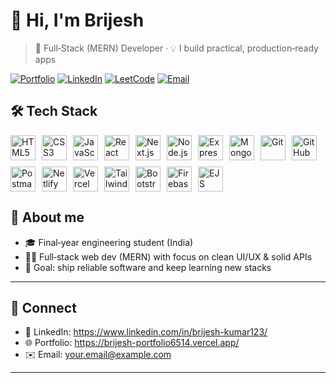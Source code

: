 # 👋 Hi, I'm Brijesh

> 🚀 Full‑Stack (MERN) Developer · 💡 I build practical, production‑ready apps



[![Portfolio](https://img.shields.io/badge/Portfolio-000?logo=vercel\&logoColor=white)](https://brijesh-portfolio6514.vercel.app/)
[![LinkedIn](https://img.shields.io/badge/LinkedIn-0A66C2?logo=linkedin\&logoColor=white)](https://www.linkedin.com/in/brijesh-kumar123/)
[![LeetCode](https://img.shields.io/badge/LeetCode-FFA116?logo=leetcode\&logoColor=white)](https://leetcode.com/u/brijeshkumar_1234/)
[![Email](https://img.shields.io/badge/Email-Dev?logo=gmail\&logoColor=white\&color=D14836)](mailto:brijesh6514@gmail.com)



## 🛠️ Tech Stack

<p align="left"   style="display: flex; gap: 10px; flex-wrap: wrap;" >
  <!-- Frontend -->
  <img   src="https://cdn.jsdelivr.net/gh/devicons/devicon/icons/html5/html5-original.svg" alt="HTML5" width="40" height="40"   />
  <img src="https://cdn.jsdelivr.net/gh/devicons/devicon/icons/css3/css3-original.svg" alt="CSS3" width="40" height="40"/>
  <img src="https://cdn.jsdelivr.net/gh/devicons/devicon/icons/javascript/javascript-original.svg" alt="JavaScript" width="40" height="40"/>
  <img src="https://cdn.jsdelivr.net/gh/devicons/devicon/icons/react/react-original.svg" alt="React" width="40" height="40"/>
  <img src="https://cdn.jsdelivr.net/gh/devicons/devicon/icons/nextjs/nextjs-original.svg" alt="Next.js" width="40" height="40"/>
  
  <!-- Backend -->
  <img src="https://cdn.jsdelivr.net/gh/devicons/devicon/icons/nodejs/nodejs-original.svg" alt="Node.js" width="40" height="40"/>
  <img src="https://cdn.jsdelivr.net/gh/devicons/devicon/icons/express/express-original.svg" alt="Express" width="40" height="40"/>
  
  <!-- Database -->
  <img src="https://cdn.jsdelivr.net/gh/devicons/devicon/icons/mongodb/mongodb-original.svg" alt="MongoDB" width="40" height="40"/>
  
  
  <!-- Tools -->

  <img src="https://cdn.jsdelivr.net/gh/devicons/devicon/icons/git/git-original.svg" alt="Git" width="40" height="40"/>
  <img src="https://cdn.jsdelivr.net/gh/devicons/devicon/icons/github/github-original.svg" alt="GitHub" width="40" height="40"/>
  <img src="https://cdn.jsdelivr.net/gh/devicons/devicon/icons/postman/postman-original.svg" alt="Postman" width="40" height="40"/>
  <img src="https://cdn.jsdelivr.net/gh/devicons/devicon/icons/netlify/netlify-original.svg" alt="Netlify" width="40" height="40"/>
  <img src="https://cdn.jsdelivr.net/gh/devicons/devicon/icons/vercel/vercel-original.svg" alt="Vercel" width="40" height="40"/>
  <img src="https://cdn.jsdelivr.net/gh/devicons/devicon/icons/tailwindcss/tailwindcss-original.svg" alt="TailwindCSS" width="40" height="40"/>
  <img src="https://cdn.jsdelivr.net/gh/devicons/devicon/icons/bootstrap/bootstrap-original.svg" alt="Bootstrap" width="40" height="40"/>
  <img src="https://cdn.jsdelivr.net/gh/devicons/devicon/icons/firebase/firebase-plain.svg" alt="Firebase" width="40" height="40"/>
  <img src="https://cdn.jsdelivr.net/gh/devicons/devicon/icons/ejs/ejs-original.svg" alt="EJS" width="40" height="40"/>

</p>



## 🧭 About me

* 🎓 Final‑year engineering student (India)
* 🧑‍💻 Full‑stack web dev (MERN) with focus on clean UI/UX & solid APIs
* 🎯 Goal: ship reliable software and keep learning new stacks


---

## 🤝 Connect

* 💼 LinkedIn: https://www.linkedin.com/in/brijesh-kumar123/
* 🌐 Portfolio: https://brijesh-portfolio6514.vercel.app/
* ✉️ Email: [your.email@example.com](mailto:brijesh6514@gmail.com)

---


